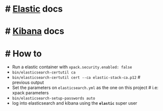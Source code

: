 # # [Elastic](https://www.elastic.co/guide/en/elasticsearch/reference/7.8/secure-settings.html#secure-settings) docs

# # [Kibana](https://www.elastic.co/guide/en/kibana/7.8/docker.html) docs

# # How to

- Run a elastic container with `xpack.security.enabled: false`
- `bin/elasticsearch-certutil ca`
- `bin/elasticsearch-certutil cert --ca elastic-stack-ca.p12` # previous output
- Set the parameters on `elasticsearch.yml` as the one on this project # i.e: xpack parameters
- `bin/elasticsearch-setup-passwords auto`
- log into elasticsearch and kibana using the **`elastic`** super user
